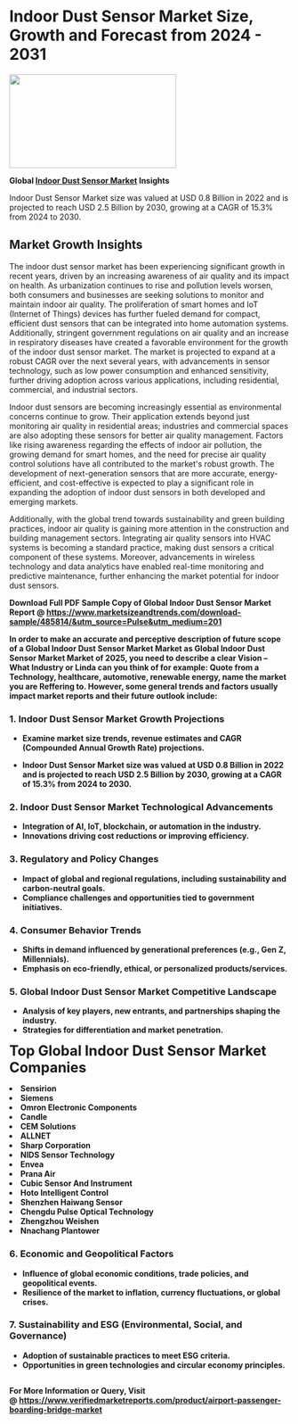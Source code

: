 <H1>Indoor Dust Sensor Market Size, Growth and Forecast from 2024 - 2031</H1><img class="aligncenter size-medium wp-image-584254" src="https://thirdeyenews.in/wp-content/uploads/2024/09/Global-Market-Research-300x168.jpeg" alt="" width="300" height="168" /><p><strong>Global&nbsp;<a href="https://www.marketsizeandtrends.com/download-sample/485814/&amp;utm_source=Pulse&amp;utm_medium=201">Indoor Dust Sensor Market</a> Insights</strong></p><p>Indoor Dust Sensor Market size was valued at USD 0.8 Billion in 2022 and is projected to reach USD 2.5 Billion by 2030, growing at a CAGR of 15.3% from 2024 to 2030.</p><p><h2>Market Growth Insights</h2> <p>The indoor dust sensor market has been experiencing significant growth in recent years, driven by an increasing awareness of air quality and its impact on health. As urbanization continues to rise and pollution levels worsen, both consumers and businesses are seeking solutions to monitor and maintain indoor air quality. The proliferation of smart homes and IoT (Internet of Things) devices has further fueled demand for compact, efficient dust sensors that can be integrated into home automation systems. Additionally, stringent government regulations on air quality and an increase in respiratory diseases have created a favorable environment for the growth of the indoor dust sensor market. The market is projected to expand at a robust CAGR over the next several years, with advancements in sensor technology, such as low power consumption and enhanced sensitivity, further driving adoption across various applications, including residential, commercial, and industrial sectors.</p> <p><strong></strong></p> <p>Indoor dust sensors are becoming increasingly essential as environmental concerns continue to grow. Their application extends beyond just monitoring air quality in residential areas; industries and commercial spaces are also adopting these sensors for better air quality management. Factors like rising awareness regarding the effects of indoor air pollution, the growing demand for smart homes, and the need for precise air quality control solutions have all contributed to the market's robust growth. The development of next-generation sensors that are more accurate, energy-efficient, and cost-effective is expected to play a significant role in expanding the adoption of indoor dust sensors in both developed and emerging markets.</p> <p>Additionally, with the global trend towards sustainability and green building practices, indoor air quality is gaining more attention in the construction and building management sectors. Integrating air quality sensors into HVAC systems is becoming a standard practice, making dust sensors a critical component of these systems. Moreover, advancements in wireless technology and data analytics have enabled real-time monitoring and predictive maintenance, further enhancing the market potential for indoor dust sensors.</p> <p><strong></p><p><span class=""><strong>Download Full PDF Sample Copy of Global Indoor Dust Sensor Market Report</strong> @ <a href="https://www.marketsizeandtrends.com/download-sample/485814/&amp;utm_source=Pulse&amp;utm_medium=201" target="_blank">https://www.marketsizeandtrends.com/download-sample/485814/&amp;utm_source=Pulse&amp;utm_medium=201</a></span></p><p>In order to make an accurate and perceptive description of future scope of a Global&nbsp;Indoor Dust Sensor Market Market as Global&nbsp;Indoor Dust Sensor Market Market of 2025, you need to describe a clear Vision &ndash; What Industry or Linda can you think of for example: Quote from a Technology, healthcare, automotive, renewable energy, name the market you are Reffering to. However, some general trends and factors usually impact market reports and their future outlook include:</p><h3>1.&nbsp;<strong>Indoor Dust Sensor Market Growth Projections</strong></h3><ul><li>Examine market size trends, revenue estimates and CAGR (Compounded Annual Growth Rate) projections.</li><li><p>Indoor Dust Sensor Market size was valued at USD 0.8 Billion in 2022 and is projected to reach USD 2.5 Billion by 2030, growing at a CAGR of 15.3% from 2024 to 2030.</p></li></ul><h3>2.&nbsp;<strong>Indoor Dust Sensor Market Technological Advancements</strong></h3><ul><li>Integration of AI, IoT, blockchain, or automation in the industry.</li><li>Innovations driving cost reductions or improving efficiency.</li></ul><h3>3.&nbsp;<strong>Regulatory and Policy Changes</strong></h3><ul><li>Impact of global and regional regulations, including sustainability and carbon-neutral goals.</li><li>Compliance challenges and opportunities tied to government initiatives.</li></ul><h3>4.&nbsp;<strong>Consumer Behavior Trends</strong></h3><ul><li>Shifts in demand influenced by generational preferences (e.g., Gen Z, Millennials).</li><li>Emphasis on eco-friendly, ethical, or personalized products/services.</li></ul><h3>5.&nbsp;<strong>Global Indoor Dust Sensor Market Competitive Landscape</strong></h3><ul><li>Analysis of key players, new entrants, and partnerships shaping the industry.</li><li>Strategies for differentiation and market penetration.</li></ul><p data-pm-slice="1 1 []"><span style="color: inherit; font-family: inherit; font-size: 25px;">Top Global Indoor Dust Sensor Market Companies</span></p><div class="" data-test-id=""><p><li>Sensirion</li><li> Siemens</li><li> Omron Electronic Components</li><li> Candle</li><li> CEM Solutions</li><li> ALLNET</li><li> Sharp Corporation</li><li> NIDS Sensor Technology</li><li> Envea</li><li> Prana Air</li><li> Cubic Sensor And Instrument</li><li> Hoto Intelligent Control</li><li> Shenzhen Haiwang Sensor</li><li> Chengdu Pulse Optical Technology</li><li> Zhengzhou Weishen</li><li> Nnachang Plantower</li></p></div><h3>6.&nbsp;<strong>Economic and Geopolitical Factors</strong></h3><ul><li>Influence of global economic conditions, trade policies, and geopolitical events.</li><li>Resilience of the market to inflation, currency fluctuations, or global crises.</li></ul><h3>7.&nbsp;<strong>Sustainability and ESG (Environmental, Social, and Governance)</strong></h3><ul><li>Adoption of sustainable practices to meet ESG criteria.</li><li>Opportunities in green technologies and circular economy principles.</li></ul><h2><strong style="font-size: 14px;">For More Information or Query, Visit @&nbsp;</strong><a style="background-color: #ffffff; font-size: 14px;" href="https://www.marketsizeandtrends.com/report/indoor-dust-sensor-market/" target="_blank">https://www.verifiedmarketreports.com/product/airport-passenger-boarding-bridge-market</a></h2>
